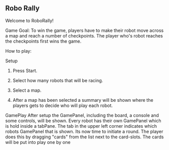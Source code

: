 ## Robo Rally

Welcome to RoboRally!

Game Goal:
To win the game, players have to make their robot move across a map and reach a number of checkpoints. The player
who's robot reaches the checkpoints first wins the game.

How to play:

Setup
1. Press Start.

2. Select how many robots that will be racing.

3. Select a map.

4. After a map has been selected a summary will be shown where the players gets to decide who will play each robot.

GamePlay
After setup the GamePanel, including the board, a console and some controls, will be shown. Every robot has their own
GamePanel which is hold inside a tabPane.
The tab in the upper left corner indicates which robots GamePanel that is shown. Its now time to initiate a round.
The player does this by dragging "cards" from the list next to the card-slots. The cards will be put into play one by
one 

